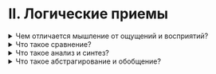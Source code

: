 # II. Логические приемы

<details>
  <summary>Чем отличается мышление от ощущений и восприятий?</summary>

  Ощущение - это отображение нашим сознанием того или иного свойства материального предмета, например твёрдости, цвета и т. д.

  Восприятие - отображение в нашем сознании отдельных предметов и явлений как целого.

  Мышление - сопоставление, сравнение, перерабатывание, выделение важного и существенного, отображение связей и отношений вещей.

</details>

<details>
  <summary>Что такое сравнение?</summary>
</details>

<details>
  <summary>Что такое анализ и синтез?</summary>
</details>

<details>
  <summary>Что такое абстрагирование и обобщение?</summary>
</details>
